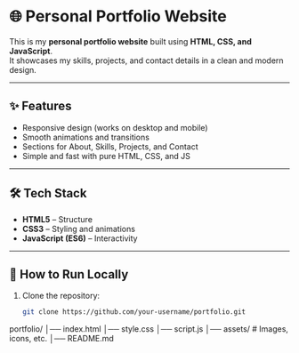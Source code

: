# 🌐 Personal Portfolio Website  

This is my **personal portfolio website** built using **HTML, CSS, and JavaScript**.  
It showcases my skills, projects, and contact details in a clean and modern design.  

---

## ✨ Features  
- Responsive design (works on desktop and mobile)  
- Smooth animations and transitions  
- Sections for About, Skills, Projects, and Contact  
- Simple and fast with pure HTML, CSS, and JS  

---

## 🛠️ Tech Stack  
- **HTML5** – Structure  
- **CSS3** – Styling and animations  
- **JavaScript (ES6)** – Interactivity  

---

## 🚀 How to Run Locally  
1. Clone the repository:  
   ```bash
   git clone https://github.com/your-username/portfolio.git

portfolio/
│── index.html
│── style.css
│── script.js
│── assets/       # Images, icons, etc.
│── README.md


